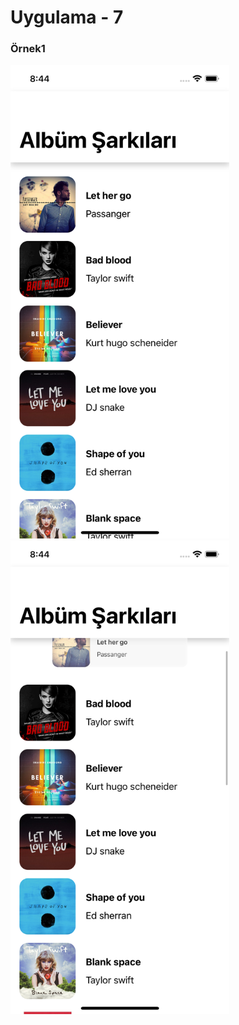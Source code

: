 # Uygulama - 7

<p align="center">
  <h3>Örnek1</h3>
  <img src="1.png" width="350">
  <img src="2.png" width="350">
</p>
